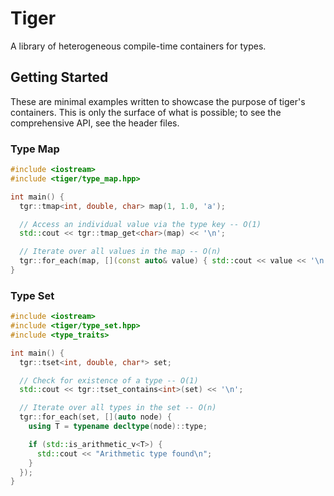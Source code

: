 # Tiger 

A library of heterogeneous compile-time containers for types.

## Getting Started

These are minimal examples written to showcase the purpose of tiger's containers. This is only the surface of what is possible; to see the comprehensive API, see the header files.

### Type Map

```cpp
#include <iostream>
#include <tiger/type_map.hpp>

int main() {
  tgr::tmap<int, double, char> map(1, 1.0, 'a');

  // Access an individual value via the type key -- O(1)
  std::cout << tgr::tmap_get<char>(map) << '\n';

  // Iterate over all values in the map -- O(n)
  tgr::for_each(map, [](const auto& value) { std::cout << value << '\n'; });
}
```

### Type Set

```cpp
#include <iostream>
#include <tiger/type_set.hpp>
#include <type_traits>

int main() {
  tgr::tset<int, double, char*> set;

  // Check for existence of a type -- O(1)
  std::cout << tgr::tset_contains<int>(set) << '\n';

  // Iterate over all types in the set -- O(n)
  tgr::for_each(set, [](auto node) {
    using T = typename decltype(node)::type;

    if (std::is_arithmetic_v<T>) {
      std::cout << "Arithmetic type found\n";
    }
  });
}
```


